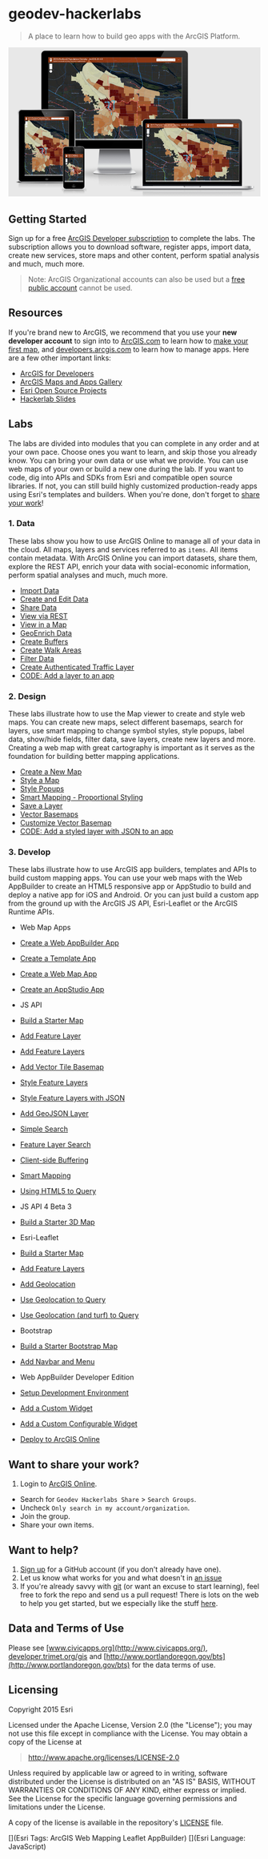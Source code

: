 # geodev-hackerlabs

> A place to learn how to build geo apps with the ArcGIS Platform.

![Steps](./geodev-hackerlabs-apps.png)

## Getting Started

Sign up for a free [ArcGIS Developer subscription](https://developers.arcgis.com/en/sign-up/) to complete the labs. The subscription allows you to download software, register apps, import data, create new services, store maps and other content, perform spatial analysis and much, much more.

> Note: ArcGIS Organizational accounts can also be used but a [free public account](https://geonet.esri.com/groups/geodev/blog/2014/10/15/help-i-cant-get-into-developersarcgiscom) cannot be used.

## Resources
If you're brand new to ArcGIS, we recommend that you use your **new developer account** to sign into to [ArcGIS.com](https://www.arcgis.com) to learn how to [make your first map](http://doc.arcgis.com/en/arcgis-online/create-maps/make-your-first-map.htm), and [developers.arcgis.com](http://developers.arcgis.com) to learn how to manage apps. Here are a few other important links:

* [ArcGIS for Developers](http://developers.arcgis.com)
* [ArcGIS Maps and Apps Gallery](http://arcgis.com)
* [Esri Open Source Projects](http://esri.github.io)
* [Hackerlab Slides](http://slides.com/alaframboise/geodev-hackerlabs)

## Labs

The labs are divided into modules that you can complete in any order and at your own pace. Choose ones you want to learn, and skip those you already know. You can bring your own data or use what we provide. You can use web maps of your own or build a new one during the lab. If you want to code, dig into APIs and SDKs from Esri and compatible open source libraries. If not, you can still build highly customized production-ready apps using Esri's templates and builders.  When you're done, don't forget to [share your work](#want-to-share-your-work)!

### 1. Data

These labs show you how to use ArcGIS Online to manage all of your data in the cloud. All maps, layers and services referred to as `items`. All items contain metadata. With ArcGIS Online you can import datasets, share them, explore the REST API, enrich your data with social-economic information, perform spatial analyses and much, much more.

* [Import Data](./data/import_data.md)
* [Create and Edit Data](./data/create_and_edit_data.md)
* [Share Data](./data/share_data.md)
* [View via REST](./data/view_via_rest.md)
* [View in a Map](./data/view_in_a_map.md)
* [GeoEnrich Data](./data/geoenrich_data.md)
* [Create Buffers](/data/create_buffers.md)
* [Create Walk Areas](./data/create_walk_areas.md)
* [Filter Data](/data/filter_data.md)
* [Create Authenticated Traffic Layer](./data/create_authenticated_traffic_layer.md)
* [CODE: Add a layer to an app](./develop/add_feature_layer_jsapi.md)

### 2. Design

These labs illustrate how to use the Map viewer to create and style web maps. You can create new maps, select different basemaps, search for layers, use smart mapping to change symbol styles, style popups, label data, show/hide fields, filter data, save layers, create new layers and more. Creating a web map with great cartography is important as it serves as the foundation for building better mapping applications.

* [Create a New Map](./design/create_a_new_map.md)
* [Style a Map](./design/style_a_map.md)
* [Style Popups](./design/style_popups.md)
* [Smart Mapping - Proportional Styling](./design/smart_mapping_proportional.md)
* [Save a Layer](./design/save_a_layer.md)
* [Vector Basemaps](./design/vector_basemaps.md)
* [Customize Vector Basemap](./design/customize_vector_map.md)
* [CODE: Add a styled layer with JSON to an app](./develop/style_feature_layers_json_jsapi.md)

### 3. Develop

These labs illustrate how to use ArcGIS app builders, templates and APIs to build custom mapping apps. You can use your web maps with the Web AppBuilder to create an HTML5 responsive app or AppStudio to build and deploy a native app for iOS and Android. Or you can just build a custom app from the ground up with the ArcGIS JS API, Esri-Leaflet or the ArcGIS Runtime APIs.

* Web Map Apps
 * [Create a Web AppBuilder App](./develop/create_a_wab_app.md)
 * [Create a Template App](./develop/create_a_template_app.md)
 * [Create a Web Map App](./develop/create_a_web_map_app.md)
 * [Create an AppStudio App](./develop/create_an_appstudio_app.md)

* JS API
 * [Build a Starter Map](./develop/build_starter_map_jsapi.md)
 * [Add Feature Layer](./develop/add_feature_layer_jsapi.md)
 * [Add Feature Layers](./develop/add_feature_layers_jsapi.md)
 * [Add Vector Tile Basemap](./develop/add_vector_tile_basemap_jsapi.md)
 * [Style Feature Layers](./develop/style_feature_layers_jsapi.md)
 * [Style Feature Layers with JSON](./develop/style_feature_layers_json_jsapi.md)
 * [Add GeoJSON Layer](./develop/add_geojson_layer_jsapi.md)
 * [Simple Search](./develop/simple_search_jsapi.md)
 * [Feature Layer Search](./develop/feature_layer_search_jsapi.md)
 * [Client-side Buffering](./develop/geometry_engine_buffer_jsapi.md)
 * [Smart Mapping](./develop/smartmapping_color_renderer_jsapi.md)
 * [Using HTML5 to Query](./develop/html5_query.md)

* JS API 4 Beta 3
 * [Build a Starter 3D Map](./develop/starter_3Dmap_jsapi4b3.md)

* Esri-Leaflet
 * [Build a Starter Map](./develop/build_starter_map_leaflet.md)
 * [Add Feature Layers](./develop/add_feature_layers_leaflet.md)
 * [Add Geolocation](./develop/add_geolocation_leaflet.md)
 * [Use Geolocation to Query](./develop/locate_query_leaflet.md)
 * [Use Geolocation (and turf) to Query](./develop/locate_turf_leaflet.md)

* Bootstrap
 * [Build a Starter Bootstrap Map](./develop/build_starter_map_bootstrap.md)
 * [Add Navbar and Menu](./develop/add_navbar_menu_bootstrap.md)

* Web AppBuilder Developer Edition
 * [Setup Development Environment](./develop/wab_ide_install.md)
 * [Add a Custom Widget](./develop/wab_custom_widget.md)
 * [Add a Custom Configurable Widget](./develop/wab_config_widget.md)
 * [Deploy to ArcGIS Online](./develop/wab_deploy.md)

## Want to share your work?

1. Login to [ArcGIS Online](http://arcgis.com).
 * Search for `Geodev Hackerlabs Share` > `Search Groups`.
 * Uncheck `Only search in my account/organization`.
 * Join the group.
 * Share your own items.

## Want to help?

1. [Sign up](https://github.com/join) for a GitHub account (if you don't already have one).
2. Let us know what works for you and what doesn't in [an issue](https://github.com/Esri/geodev-hackerlabs/issues/new)
3. If you're already savvy with [git](https://git-scm.com/) (or want an excuse to start learning), feel free to fork the repo and send us a pull request!  There is lots on the web to help you get started, but we especially like the stuff [here](https://guides.github.com/).

## Data and Terms of Use

Please see [www.civicapps.org](http://www.civicapps.org/), [developer.trimet.org/gis](developer.trimet.org/gis) and [http://www.portlandoregon.gov/bts](http://www.portlandoregon.gov/bts) for the data terms of use.

## Licensing
Copyright 2015 Esri

Licensed under the Apache License, Version 2.0 (the "License");
you may not use this file except in compliance with the License.
You may obtain a copy of the License at

> http://www.apache.org/licenses/LICENSE-2.0

Unless required by applicable law or agreed to in writing, software
distributed under the License is distributed on an "AS IS" BASIS,
WITHOUT WARRANTIES OR CONDITIONS OF ANY KIND, either express or implied.
See the License for the specific language governing permissions and
limitations under the License.

A copy of the license is available in the repository's [LICENSE](./license.txt) file.

[](Esri Tags: ArcGIS Web Mapping Leaflet AppBuilder)
[](Esri Language: JavaScript)
